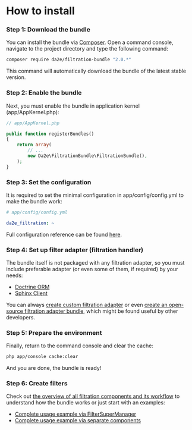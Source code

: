 # How to install

### Step 1: Download the bundle

You can install the bundle via [Composer](https://getcomposer.org/). Open a command console, navigate to the project directory and type the following command:

```sh
composer require da2e/filtration-bundle "2.0.*"
```

This command will automatically download the bundle of the latest stable version.

### Step 2: Enable the bundle

Next, you must enable the bundle in application kernel (app/AppKernel.php):

```php
// app/AppKernel.php

public function registerBundles()
{
    return array(
        // ...
        new Da2e\FiltrationBundle\FiltrationBundle(),
    );
}
```

### Step 3: Set the configuration

It is required to set the minimal configuration in app/config/config.yml to make the bundle work:

```yaml
# app/config/config.yml

da2e_filtration: ~
```

Full configuration reference can be found [here](config-reference-config.md).

### Step 4: Set up filter adapter (filtration handler)

The bundle itself is not packaged with any filtration adapter, so you must include preferable adapter (or even some of them, if required) by your needs:

- [Doctrine ORM](https://github.com/dmitrya2e/filtration-doctrine-orm-bundle/blob/master/Resources/docs/how-to-install.md)
- [Sphinx Client](https://github.com/dmitrya2e/filtration-sphinx-client-bundle/blob/master/Resources/docs/how-to-install.md)

You can always [create custom filtration adapter](example-add-custom-filtration-handler.md) or even [create an open-source filtration adapter bundle](example-create-filtration-handler-bundle.md), which might be found useful by other developers.

### Step 5: Prepare the environment

Finally, return to the command console and clear the cache:

```sh
php app/console cache:clear
```

And you are done, the bundle is ready!

### Step 6: Create filters

Check out [the overview of all filtration components and its workflow](overview-of-components-and-workflow.md) to understand how the bundle works or just start with an examples:
- [Complete usage example via FilterSuperManager](example-complete-usage-via-filtersupermanager.md)
- [Complete usage example via separate components](example-complete-usage-via-separate-components.md)
